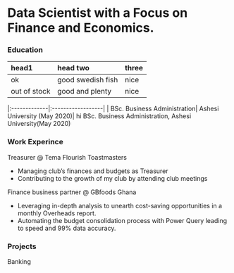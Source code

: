 # Data Scientist with a Focus on Finance and Economics.

### Education
| head1        | head two          | three |
|:-------------|:------------------|:------|
| ok           | good swedish fish | nice  |
| out of stock | good and plenty   | nice  |

|:-------------|:------------------|
| BSc. Business Administration| Ashesi University (May 2020)|
hi
BSc. Business Administration, Ashesi University(May 2020)

### Work Experince
Treasurer @ Tema Flourish Toastmasters
- Managing club’s finances and budgets as Treasurer
- Contributing to the growth of my club by attending club meetings

Finance business partner @ GBfoods Ghana
- Leveraging in-depth analysis to unearth cost-saving opportunities in a monthly Overheads report.
- Automating the budget consolidation process with Power Query leading to speed and 99% data accuracy.

### Projects
Banking
